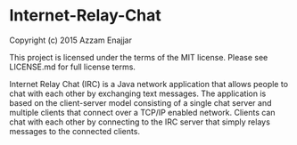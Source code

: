 # Internet-Relay-Chat

Copyright (c) 2015 Azzam Enajjar

This project is licensed under the terms of the MIT license. Please see LICENSE.md for full license terms.

Internet Relay Chat (IRC) is a Java network application that allows people to chat with each other by exchanging text messages. The application is based on the client-server model consisting of a single chat server and multiple clients that connect over a TCP/IP enabled network. Clients can chat with each other by connecting to the IRC server that simply relays messages to the connected clients. 
